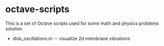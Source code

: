 # octave-scripts

This is a set of Octave scripts used for some math and physics problems solution.
* disk_oscillations.m  -- visualize 2d membrane vibrations  
